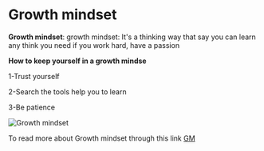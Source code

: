 # Growth mindset

**Growth mindset**: growth mindset: It's a thinking way that say you can learn any think you need if you work hard, have a passion 


 **How to keep yourself in a growth mindse**
 
1-Trust yourself

2-Search the tools help you to learn 

3-Be patience


![Growth mindset](https://miro.medium.com/max/1000/1*Vj3mr3m4aZHN5OHAfrgJ8w.jpeg)


To read more about Growth mindset  through this link [GM](https://www.atlassian.com/blog/inside-atlassian/growth-mindset)
